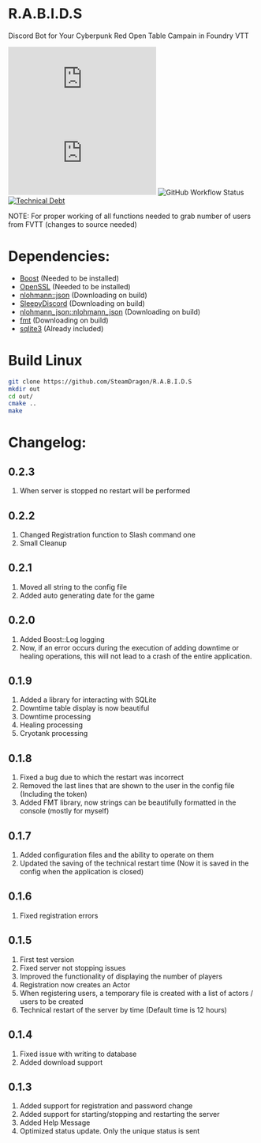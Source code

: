 # R.A.B.I.D.S
Discord Bot for Your Cyberpunk Red Open Table Campain in Foundry VTT

![GitHub commit activity](https://img.shields.io/github/commit-activity/y/SteamDragon/R.A.B.I.D.S)
![GitHub release (latest SemVer including pre-releases)](https://img.shields.io/github/v/release/SteamDragon/R.A.B.I.D.S?include_prereleases)
![GitHub Workflow Status](https://img.shields.io/github/workflow/status/SteamDragon/R.A.B.I.D.S/Release)
[![Technical Debt](https://sonarcloud.io/api/project_badges/measure?project=SteamDragon_rabids&metric=sqale_index)](https://sonarcloud.io/summary/new_code?id=SteamDragon_rabids)

NOTE: For proper working of all functions needed to grab number of users from FVTT (changes to source needed)
# Dependencies:
* [Boost](https://www.boost.org/) (Needed to be installed)
* [OpenSSL](https://www.openssl.org/) (Needed to be installed)
* [nlohmann::json](https://github.com/nlohmann/json) (Downloading on build)
* [SleepyDiscord](https://github.com/yourWaifu/sleepy-discord) (Downloading on build)
* [nlohmann_json::nlohmann_json](https://github.com/nlohmann/json) (Downloading on build)
* [fmt](https://github.com/fmtlib/fmt) (Downloading on build)
* [sqlite3](https://www.sqlite.org/) (Already included)

# Build Linux
```sh
git clone https://github.com/SteamDragon/R.A.B.I.D.S
mkdir out
cd out/
cmake ..
make
```

# Changelog:
## 0.2.3

1. When server is stopped no restart will be performed
   
## 0.2.2

1. Changed Registration function to Slash command one
2. Small Cleanup
   
## 0.2.1

1. Moved all string to the config file
2. Added auto generating date for the game

## 0.2.0

1. Added Boost::Log logging
2. Now, if an error occurs during the execution of adding downtime or healing operations, this will not lead to a crash of the entire application.

## 0.1.9

1. Added a library for interacting with SQLite
2. Downtime table display is now beautiful
3. Downtime processing
4. Healing processing
5. Cryotank processing

## 0.1.8

1. Fixed a bug due to which the restart was incorrect
2. Removed the last lines that are shown to the user in the config file (Including the token)
3. Added FMT library, now strings can be beautifully formatted in the console (mostly for myself)
   
## 0.1.7

1. Added configuration files and the ability to operate on them
2. Updated the saving of the technical restart time (Now it is saved in the config when the application is closed)

## 0.1.6

1. Fixed registration errors
   
## 0.1.5

1. First test version
2. Fixed server not stopping issues
3. Improved the functionality of displaying the number of players
4. Registration now creates an Actor
5. When registering users, a temporary file is created with a list of actors / users to be created
6. Technical restart of the server by time (Default time is 12 hours)

## 0.1.4

1. Fixed issue with writing to database
2. Added download support

## 0.1.3

1. Added support for registration and password change
2. Added support for starting/stopping and restarting the server
3. Added Help Message
4. Optimized status update. Only the unique status is sent
